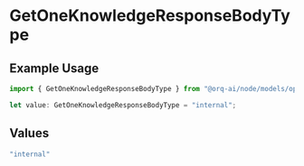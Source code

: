 # GetOneKnowledgeResponseBodyType

## Example Usage

```typescript
import { GetOneKnowledgeResponseBodyType } from "@orq-ai/node/models/operations";

let value: GetOneKnowledgeResponseBodyType = "internal";
```

## Values

```typescript
"internal"
```